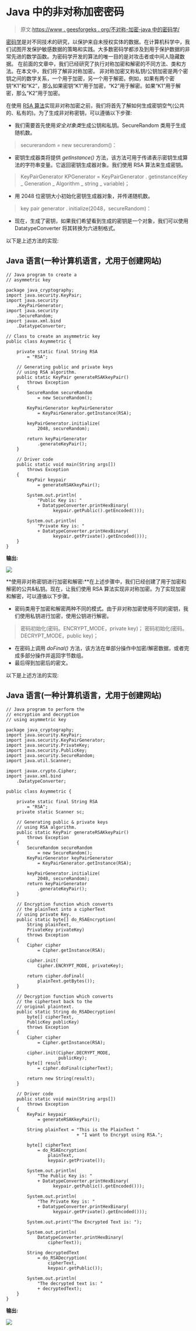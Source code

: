 # Java 中的非对称加密密码

> 原文:[https://www . geesforgeks . org/不对称-加密-java 中的密码学/](https://www.geeksforgeeks.org/asymmetric-encryption-cryptography-in-java/)

[密码学](https://www.geeksforgeeks.org/cryptography-and-its-types/)是对不同技术的研究，以保护来自未授权实体的数据。在计算机科学中，我们试图开发保护敏感数据的策略和实践。大多数密码学都涉及到用于保护数据的非常先进的数学函数。为密码学开发的算法的唯一目的是对攻击者或中间人隐藏数据。
在前面的文章中，我们已经研究了执行对称加密和解密的不同方法、类和方法。在本文中，我们将了解非对称加密。
非对称加密又称私钥/公钥加密是两个密钥之间的数学关系，一个用于加密，另一个用于解密。例如，如果有两个密钥“K1”和“K2”，那么如果密钥“K1”用于加密，“K2”用于解密。如果“K1”用于解密，那么“K2”用于加密。

在使用 [RSA 算法](https://www.geeksforgeeks.org/rsa-algorithm-cryptography/)实现非对称加密之前，我们将首先了解如何生成密钥空气(公共的、私有的)。为了生成非对称密钥，可以遵循以下步骤:

*   我们需要首先使用*安全对象类*生成公钥和私钥。SecureRandom 类用于生成随机数。

> securerandom = new securerandom()：

*   密钥生成器类将提供 *getInstance()* 方法，该方法可用于传递表示密钥生成算法的字符串变量。它返回密钥生成器对象。我们使用 RSA 算法来生成密钥。

> KeyPairGenerator KPGenerator = KeyPairGenerator . getinstance(Key _ Generation _ Algorithm _ string _ variable)；

*   用 2048 位密钥大小初始化密钥生成器对象，并传递随机数。

> key pair generator . initialize(2048，secureRandom)：

*   现在，生成了密钥，如果我们希望看到生成的密钥是一个对象，我们可以使用 DatatypeConverter 将其转换为六进制格式。

以下是上述方法的实现:

## Java 语言(一种计算机语言，尤用于创建网站)

```
// Java program to create a
// asymmetric key

package java_cryptography;
import java.security.KeyPair;
import java.security
    .KeyPairGenerator;
import java.security
    .SecureRandom;
import javax.xml.bind
    .DatatypeConverter;

// Class to create an asymmetric key
public class Asymmetric {

    private static final String RSA
        = "RSA";

    // Generating public and private keys
    // using RSA algorithm.
    public static KeyPair generateRSAKkeyPair()
        throws Exception
    {
        SecureRandom secureRandom
            = new SecureRandom();

        KeyPairGenerator keyPairGenerator
            = KeyPairGenerator.getInstance(RSA);

        keyPairGenerator.initialize(
            2048, secureRandom);

        return keyPairGenerator
            .generateKeyPair();
    }

    // Driver code
    public static void main(String args[])
        throws Exception
    {
        KeyPair keypair
            = generateRSAKkeyPair();

        System.out.println(
            "Public Key is: "
            + DatatypeConverter.printHexBinary(
                  keypair.getPublic().getEncoded()));

        System.out.println(
            "Private Key is: "
            + DatatypeConverter.printHexBinary(
                  keypair.getPrivate().getEncoded()));
    }
}
```

**输出:**

![](img/2d39130b9670a5aa5d7a111c2aa3448a.png)

**使用非对称密钥进行加密和解密:**在上述步骤中，我们已经创建了用于加密和解密的公共&私钥。现在，让我们使用 RSA 算法实现非对称加密。为了实现加密和解密，可以遵循以下步骤。

*   密码类用于加密和解密两种不同的模式。由于非对称加密使用不同的密钥，我们使用私钥进行加密，使用公钥进行解密。

> 密码初始化(密码。ENCRYPT_MODE，private key)；
> 密码初始化(密码。DECRYPT_MODE，public key)；

*   在密码上调用 *doFinal()* 方法，该方法在单部分操作中加密/解密数据，或者完成多部分操作并返回字节数组。
*   最后得到加密后的密文。

以下是上述方法的实现:

## Java 语言(一种计算机语言，尤用于创建网站)

```
// Java program to perform the
// encryption and decryption
// using asymmetric key

package java_cryptography;
import java.security.KeyPair;
import java.security.KeyPairGenerator;
import java.security.PrivateKey;
import java.security.PublicKey;
import java.security.SecureRandom;
import java.util.Scanner;

import javax.crypto.Cipher;
import javax.xml.bind
    .DatatypeConverter;

public class Asymmetric {

    private static final String RSA
        = "RSA";
    private static Scanner sc;

    // Generating public & private keys
    // using RSA algorithm.
    public static KeyPair generateRSAKkeyPair()
        throws Exception
    {
        SecureRandom secureRandom
            = new SecureRandom();
        KeyPairGenerator keyPairGenerator
            = KeyPairGenerator.getInstance(RSA);

        keyPairGenerator.initialize(
            2048, secureRandom);
        return keyPairGenerator
            .generateKeyPair();
    }

    // Encryption function which converts
    // the plainText into a cipherText
    // using private Key.
    public static byte[] do_RSAEncryption(
        String plainText,
        PrivateKey privateKey)
        throws Exception
    {
        Cipher cipher
            = Cipher.getInstance(RSA);

        cipher.init(
            Cipher.ENCRYPT_MODE, privateKey);

        return cipher.doFinal(
            plainText.getBytes());
    }

    // Decryption function which converts
    // the ciphertext back to the
    // original plaintext.
    public static String do_RSADecryption(
        byte[] cipherText,
        PublicKey publicKey)
        throws Exception
    {
        Cipher cipher
            = Cipher.getInstance(RSA);

        cipher.init(Cipher.DECRYPT_MODE,
                    publicKey);
        byte[] result
            = cipher.doFinal(cipherText);

        return new String(result);
    }

    // Driver code
    public static void main(String args[])
        throws Exception
    {
        KeyPair keypair
            = generateRSAKkeyPair();

        String plainText = "This is the PlainText "
                           + "I want to Encrypt using RSA.";

        byte[] cipherText
            = do_RSAEncryption(
                plainText,
                keypair.getPrivate());

        System.out.println(
            "The Public Key is: "
            + DatatypeConverter.printHexBinary(
                  keypair.getPublic().getEncoded()));

        System.out.println(
            "The Private Key is: "
            + DatatypeConverter.printHexBinary(
                  keypair.getPrivate().getEncoded()));

        System.out.print("The Encrypted Text is: ");

        System.out.println(
            DatatypeConverter.printHexBinary(
                cipherText));

        String decryptedText
            = do_RSADecryption(
                cipherText,
                keypair.getPublic());

        System.out.println(
            "The decrypted text is: "
            + decryptedText);
    }
}
```

**输出:**

![](img/3834a46911e0a6c7a156c1633049dd15.png)